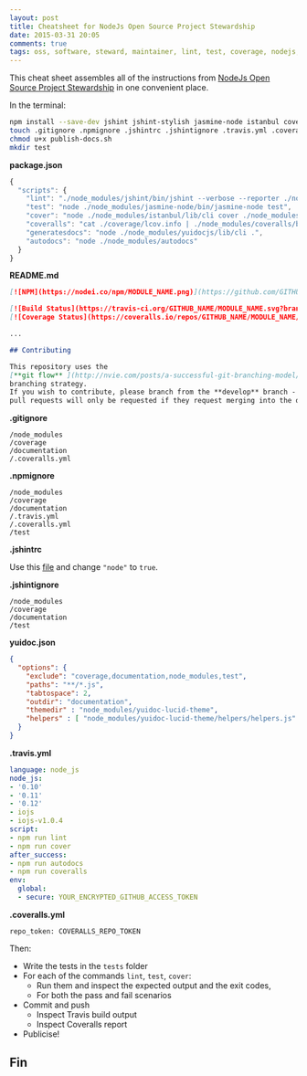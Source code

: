 ```yaml
---
layout: post
title: Cheatsheet for NodeJs Open Source Project Stewardship
date: 2015-03-31 20:05
comments: true
tags: oss, software, steward, maintainer, lint, test, coverage, nodejs, github, travis, coveralls, cheatsheet
---
```


This cheat sheet assembles all of the instructions from
[NodeJs Open Source Project Stewardship](../nodejs)
in one convenient place.

In the terminal:

```bash
npm install --save-dev jshint jshint-stylish jasmine-node istanbul coveralls yuidocjs yuidoc-lucid-theme autodocs
touch .gitignore .npmignore .jshintrc .jshintignore .travis.yml .coveralls.yml yuidoc.json
chmod u+x publish-docs.sh
mkdir test
```

**package.json**

```javascript
{
  "scripts": {
    "lint": "./node_modules/jshint/bin/jshint --verbose --reporter ./node_modules/jshint-stylish .",
    "test": "node ./node_modules/jasmine-node/bin/jasmine-node test",
    "cover": "node ./node_modules/istanbul/lib/cli cover ./node_modules/jasmine-node/bin/jasmine-node test",
    "coveralls": "cat ./coverage/lcov.info | ./node_modules/coveralls/bin/coveralls.js",
    "generatesdocs": "node ./node_modules/yuidocjs/lib/cli .",
    "autodocs": "node ./node_modules/autodocs"
  }
}
```

**README.md**

```markdown
[![NPM](https://nodei.co/npm/MODULE_NAME.png)](https://github.com/GITHUB_NAME/MODULE_NAME/)

[![Build Status](https://travis-ci.org/GITHUB_NAME/MODULE_NAME.svg?branch=master)](https://travis-ci.org/GITHUB_NAME/MODULE_NAME)
[![Coverage Status](https://coveralls.io/repos/GITHUB_NAME/MODULE_NAME/badge.svg?branch=master)](https://coveralls.io/r/GITHUB_NAME/MODULE_NAME?branch=master)

...

## Contributing

This repository uses the
[**git flow** ](http://nvie.com/posts/a-successful-git-branching-model/)
branching strategy.
If you wish to contribute, please branch from the **develop** branch -
pull requests will only be requested if they request merging into the develop branch.
```

**.gitignore**

```text
/node_modules
/coverage
/documentation
/.coveralls.yml
```

**.npmignore**

```text
/node_modules
/coverage
/documentation
/.travis.yml
/.coveralls.yml
/test
```

**.jshintrc**

Use this [file](https://github.com/jshint/jshint/blob/master/examples/.jshintrc)
and change `"node"` to `true`.

**.jshintignore**

```text
/node_modules
/coverage
/documentation
/test
```

**yuidoc.json**

```json
{
  "options": {
    "exclude": "coverage,documentation,node_modules,test",
    "paths": "**/*.js",
    "tabtospace": 2,
    "outdir": "documentation",
    "themedir" : "node_modules/yuidoc-lucid-theme",
    "helpers" : [ "node_modules/yuidoc-lucid-theme/helpers/helpers.js" ]
  }
}
```

**.travis.yml**

```yaml
language: node_js
node_js:
- '0.10'
- '0.11'
- '0.12'
- iojs
- iojs-v1.0.4
script:
- npm run lint
- npm run cover
after_success:
- npm run autodocs
- npm run coveralls
env:
  global:
  - secure: YOUR_ENCRYPTED_GITHUB_ACCESS_TOKEN
```

**.coveralls.yml**

```text
repo_token: COVERALLS_REPO_TOKEN
```

Then:

- Write the tests in the `tests` folder
- For each of the commands `lint`, `test`, `cover`:
   - Run them and inspect the expected output and the exit codes,
   - For both the pass and fail scenarios
- Commit and push
  - Inspect Travis build output
  - Inspect Coveralls report
- Publicise!

## Fin

